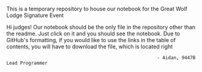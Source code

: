 This is a temporary repository to house our notebook for the Great Wolf Lodge Signature Event

Hi judges! Our notebook should be the only file in the repository other than the readme. Just click on it and you should see the notebook. Due to GitHub's formatting, if you would like to use the links in the table of contents, you will have to download the file, which is located right
                                                           
                                                           - Aidan, 9447B Lead Programmer
